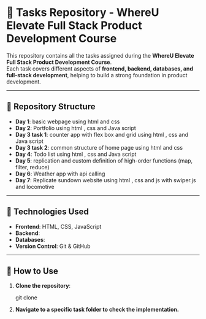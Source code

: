 # 📌 Tasks Repository - WhereU Elevate Full Stack Product Development Course

This repository contains all the tasks assigned during the **WhereU Elevate Full Stack Product Development Course**.  
Each task covers different aspects of **frontend, backend, databases, and full-stack development**, helping to build a strong foundation in product development.

---

## 📂 Repository Structure

- **Day 1**:   basic webpage using html and css
- **Day 2**:   Portfolio using html , css and Java script
- **Day 3 task 1**:   counter app with flex box and grid using html , css and Java script
- **Day 3 task 2**:   common structure of home page using html and css
- **Day 4**:   Todo list using html , css and Java script
- **Day 5**:   replication and custom definition of high-order functions (map, filter, reduce)
- **Day 6**:   Weather app with api calling
- **Day 7**:   Replicate sundown website using html , css and js with swiper.js and locomotive

---

## 🚀 Technologies Used

- **Frontend**: HTML, CSS, JavaScript
- **Backend**: 
- **Databases**:
- **Version Control**: Git & GitHub  

---

## 📢 How to Use

1. **Clone the repository**:

    git clone <repository-url>

2. **Navigate to a specific task folder to check the implementation.**
